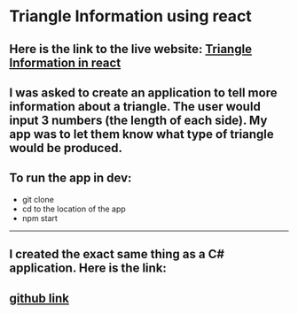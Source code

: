 # Triangle Information using react

## Here is the link to the live website: [Triangle Information in react](https://tylercasperson.github.io/deployed-triangle-information/)

## I was asked to create an application to tell more information about a triangle. The user would input 3 numbers (the length of each side). My app was to let them know what type of triangle would be produced.

## To run the app in dev:

- git clone
- cd to the location of the app
- npm start

---

## I created the exact same thing as a C# application. Here is the link:

## [github link](https://github.com/tylercasperson/triangle-information-console)
